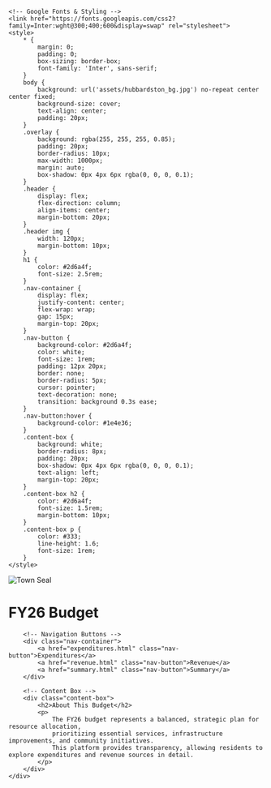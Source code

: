 <!DOCTYPE html>
<html lang="en">
<head>
    <meta charset="UTF-8">
    <meta name="viewport" content="width=device-width, initial-scale=1.0">
    <title>FY26 Budget</title>
    
    <!-- Google Fonts & Styling -->
    <link href="https://fonts.googleapis.com/css2?family=Inter:wght@300;400;600&display=swap" rel="stylesheet">
    <style>
        * {
            margin: 0;
            padding: 0;
            box-sizing: border-box;
            font-family: 'Inter', sans-serif;
        }
        body {
            background: url('assets/hubbardston_bg.jpg') no-repeat center center fixed;
            background-size: cover;
            text-align: center;
            padding: 20px;
        }
        .overlay {
            background: rgba(255, 255, 255, 0.85);
            padding: 20px;
            border-radius: 10px;
            max-width: 1000px;
            margin: auto;
            box-shadow: 0px 4px 6px rgba(0, 0, 0, 0.1);
        }
        .header {
            display: flex;
            flex-direction: column;
            align-items: center;
            margin-bottom: 20px;
        }
        .header img {
            width: 120px;
            margin-bottom: 10px;
        }
        h1 {
            color: #2d6a4f;
            font-size: 2.5rem;
        }
        .nav-container {
            display: flex;
            justify-content: center;
            flex-wrap: wrap;
            gap: 15px;
            margin-top: 20px;
        }
        .nav-button {
            background-color: #2d6a4f;
            color: white;
            font-size: 1rem;
            padding: 12px 20px;
            border: none;
            border-radius: 5px;
            cursor: pointer;
            text-decoration: none;
            transition: background 0.3s ease;
        }
        .nav-button:hover {
            background-color: #1e4e36;
        }
        .content-box {
            background: white;
            border-radius: 8px;
            padding: 20px;
            box-shadow: 0px 4px 6px rgba(0, 0, 0, 0.1);
            text-align: left;
            margin-top: 20px;
        }
        .content-box h2 {
            color: #2d6a4f;
            font-size: 1.5rem;
            margin-bottom: 10px;
        }
        .content-box p {
            color: #333;
            line-height: 1.6;
            font-size: 1rem;
        }
    </style>
</head>
<body>
    <div class="overlay">
        <div class="header">
            <img src="seal.png" alt="Town Seal">
            <h1>FY26 Budget</h1>
        </div>
        
        <!-- Navigation Buttons -->
        <div class="nav-container">
            <a href="expenditures.html" class="nav-button">Expenditures</a>
            <a href="revenue.html" class="nav-button">Revenue</a>
            <a href="summary.html" class="nav-button">Summary</a>
        </div>
        
        <!-- Content Box -->
        <div class="content-box">
            <h2>About This Budget</h2>
            <p>
                The FY26 budget represents a balanced, strategic plan for resource allocation,
                prioritizing essential services, infrastructure improvements, and community initiatives.
                This platform provides transparency, allowing residents to explore expenditures and revenue sources in detail.
            </p>
        </div>
    </div>
</body>
</html>

